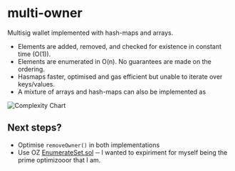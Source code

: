 # multi-owner
Multisig wallet implemented with hash-maps and arrays.

* Elements are added, removed, and checked for existence in constant time (O(1)).
* Elements are enumerated in O(n). No guarantees are made on the ordering.
* Hasmaps faster, optimised and gas efficient but unable to iterate over keys/values.
* A mixture of arrays and hash-maps can also be implemented as 

![Complexity Chart](https://cdn.discordapp.com/attachments/847055312962977842/1023715602386399293/unknown.png)

## Next steps?
* Optimise `removeOwner()` in both implementations
* Use OZ [EnumerateSet.sol](https://github.com/OpenZeppelin/openzeppelin-contracts/blob/master/contracts/utils/structs/EnumerableSet.sol) ─ I wanted to expiriment for myself being the prime optimizooor that I am.
